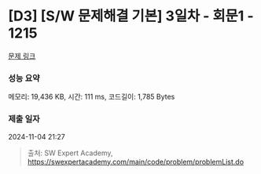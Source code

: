 # [D3] [S/W 문제해결 기본] 3일차 - 회문1 - 1215 

[문제 링크](https://swexpertacademy.com/main/code/problem/problemDetail.do?contestProbId=AV14QpAaAAwCFAYi) 

### 성능 요약

메모리: 19,436 KB, 시간: 111 ms, 코드길이: 1,785 Bytes

### 제출 일자

2024-11-04 21:27



> 출처: SW Expert Academy, https://swexpertacademy.com/main/code/problem/problemList.do